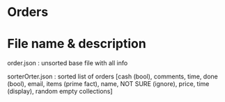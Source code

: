 # Orders

# File name & description
order.json          :   unsorted base file with all info

sorterOrter.json    :   sorted list of orders [cash (bool), comments, time, done (bool), email, items (prime fact), name, NOT SURE (ignore), price, time (display), random empty collections]